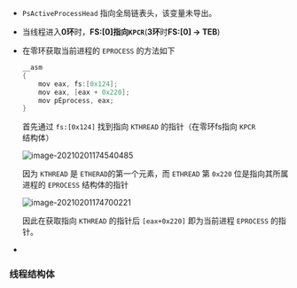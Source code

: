+ `PsActiveProcessHead` 指向全局链表头，该变量未导出。

+ 当线程进入**0环**时，**FS:[0]指向`KPCR`**(**3环**时**FS:[0] -> TEB**)

+ 在零环获取当前进程的 `EPROCESS` 的方法如下

  ```c
  __asm
  {
      mov eax, fs:[0x124];
      mov eax, [eax + 0x220];
      mov pEprocess, eax;
  }
  ```

  首先通过 `fs:[0x124]` 找到指向 `KTHREAD` 的指针（在零环fs指向 `KPCR` 结构体）

  ![image-20210201174540485](https://cdn.jsdelivr.net/gh/smallzhong/picgo-pic-bed/image-20210201174700221.png)

  因为 `KTHREAD` 是 `ETHERAD`的第一个元素，而 `ETHREAD` 第 `0x220` 位是指向其所属进程的 `EPROCESS` 结构体的指针

  ![image-20210201174700221](https://cdn.jsdelivr.net/gh/smallzhong/picgo-pic-bed/image-20210201174700221.png)

  因此在获取指向 `KTHREAD` 的指针后 `[eax+0x220]` 即为当前进程 `EPROCESS` 的指针。

+ 

### 线程结构体

